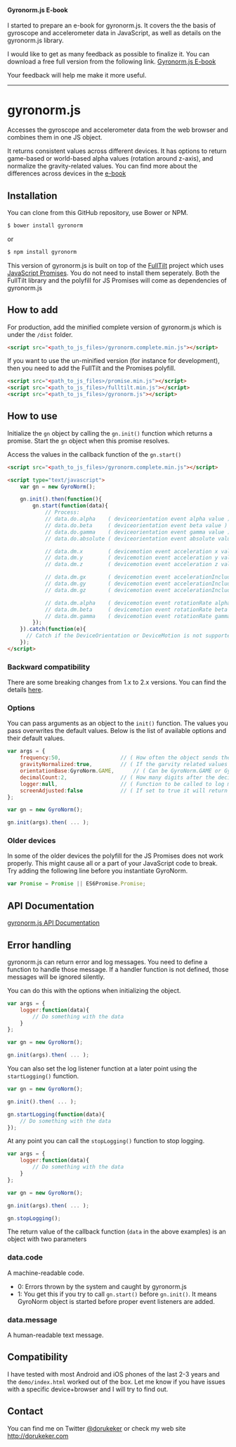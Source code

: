 #### Gyronorm.js E-book
I started to prepare an e-book for gyronorm.js. It covers the the basis of gyroscope and accelerometer data in JavaScript, as well as details on the gyronorm.js library.

I would like to get as many feedback as possible to finalize it. You can download a free full version from the following link.
[Gyronorm.js E-book](https://leanpub.com/gyronormjs/c/ZLF4ix0CUzLm)

Your feedback will help me make it more useful.

---

# gyronorm.js
Accesses the gyroscope and accelerometer data from the web browser and combines them in one JS object.

It returns consistent values across different devices. It has options to return game-based or world-based alpha values (rotation around z-axis), and normalize the gravity-related values. You can find more about the differences across devices in the [e-book](https://leanpub.com/gyronormjs/c/ZLF4ix0CUzLm)

## Installation
You can clone from this GitHub repository, use Bower or NPM.

```sh
$ bower install gyronorm
```

or

```sh
$ npm install gyronorm
```

This version of gyronorm.js is built on top of the [FullTilt](https://github.com/richtr/Full-Tilt) project which uses [JavaScript Promises](https://www.promisejs.org/). You do not need to install them seperately. Both the FullTilt library and the polyfill for JS Promises will come as dependencies of gyronorm.js

## How to add

For production, add the minified complete version of gyronorm.js which is under the `/dist` folder.

```html
<script src="<path_to_js_files>/gyronorm.complete.min.js"></script>
```

If you want to use the un-minified version (for instance for development), then you need to add the FullTilt and the Promises polyfill.

```html
<script src="<path_to_js_files>/promise.min.js"></script>
<script src="<path_to_js_files>/fulltilt.min.js"></script>
<script src="<path_to_js_files>/gyronorm.js"></script>
```

## How to use

Initialize the `gn` object by calling the `gn.init()` function which returns a promise. Start the `gn` object when this promise resolves.

Access the values in the callback function of the `gn.start()`

```html
<script src="<path_to_js_files>/gyronorm.complete.min.js"></script>

<script type="text/javascript">
    var gn = new GyroNorm();

    gn.init().then(function(){
    	gn.start(function(data){
	   		// Process:
			// data.do.alpha	( deviceorientation event alpha value )
			// data.do.beta		( deviceorientation event beta value )
			// data.do.gamma	( deviceorientation event gamma value )
			// data.do.absolute	( deviceorientation event absolute value )

			// data.dm.x		( devicemotion event acceleration x value )
			// data.dm.y		( devicemotion event acceleration y value )
			// data.dm.z		( devicemotion event acceleration z value )

			// data.dm.gx		( devicemotion event accelerationIncludingGravity x value )
			// data.dm.gy		( devicemotion event accelerationIncludingGravity y value )
			// data.dm.gz		( devicemotion event accelerationIncludingGravity z value )

			// data.dm.alpha	( devicemotion event rotationRate alpha value )
			// data.dm.beta		( devicemotion event rotationRate beta value )
			// data.dm.gamma	( devicemotion event rotationRate gamma value )
		});
	}).catch(function(e){
	  // Catch if the DeviceOrientation or DeviceMotion is not supported by the browser or device
	});
</script>
```

### Backward compatibility
There are some breaking changes from 1.x to 2.x versions. You can find the details [here](https://github.com/dorukeker/gyronorm.js/wiki/Breaking-changes-from-1.x-to-2.x).

### Options
You can pass arguments as an object to the `init()` function. The values you pass overwrites the default values. Below is the list of available options and their default values.

```js
var args = {
	frequency:50,					// ( How often the object sends the values - milliseconds )
	gravityNormalized:true,			// ( If the garvity related values to be normalized )
	orientationBase:GyroNorm.GAME,		// ( Can be GyroNorm.GAME or GyroNorm.WORLD. gn.GAME returns orientation values with respect to the head direction of the device. gn.WORLD returns the orientation values with respect to the actual north direction of the world. )
	decimalCount:2,					// ( How many digits after the decimal point will there be in the return values )
	logger:null,					// ( Function to be called to log messages from gyronorm.js )
	screenAdjusted:false			// ( If set to true it will return screen adjusted values. )
};

var gn = new GyroNorm();

gn.init(args).then( ... );
```

### Older devices
In some of the older devices the polyfill for the JS Promises does not work properly. This might cause all or a part of your JavaScript code to break. Try adding the following line before you instantiate GyroNorm.

```js
var Promise = Promise || ES6Promise.Promise;
```

## API Documentation

[gyronorm.js API Documentation](https://github.com/dorukeker/gyronorm.js/wiki/API-Documentaion)

## Error handling

gyronorm.js can return error and log messages. You need to define a function to handle those message. If a handler function is not defined, those messages will be ignored silently.

You can do this with the options when initializing the object.

```js
var args = {
	logger:function(data){
		// Do something with the data
	}
};

var gn = new GyroNorm();

gn.init(args).then( ... );
```

You can also set the log listener function at a later point using the `startLogging()` function.

```js
var gn = new GyroNorm();

gn.init().then( ... );

gn.startLogging(function(data){
	// Do something with the data
});
```

At any point you can call the `stopLogging()` function to stop logging.

```js
var args = {
	logger:function(data){
		// Do something with the data
	}
};

var gn = new GyroNorm();

gn.init(args).then( ... );

gn.stopLogging();
```

The return value of the callback function (`data` in the above examples) is an object with two parameters

### data.code

A machine-readable code.

* 0: Errors thrown by the system and caught by gyronorm.js
* 1: You get this if you try to call `gn.start()` before `gn.init()`. It means GyroNorm object is started before proper event listeners are added.

### data.message

A human-readable text message.

## Compatibility

I have tested with most Android and iOS phones of the last 2-3 years and the `demo/index.html` worked out of the box. Let me know if you have issues with a specific device+browser and I will try to find out.

## Contact

You can find me on Twitter [@dorukeker](https://twitter.com/dorukeker) or check my web site http://dorukeker.com
